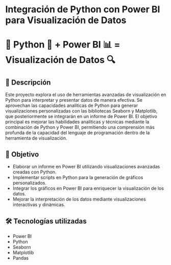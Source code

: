 # Integración de Python con Power BI para Visualización de Datos
# 🚀 Python 🐍 + Power BI 📊 = Visualización de Datos 🔍

## 📖 Descripción
Este proyecto explora el uso de herramientas avanzadas de visualización en Python para interpretar y presentar datos de manera efectiva. Se aprovechan las capacidades analíticas de Python para generar visualizaciones personalizadas con las bibliotecas Seaborn y Matplotlib, que posteriormente se integrarán en un informe de Power BI.
El objetivo principal es mejorar las habilidades analíticas y técnicas mediante la combinación de Python y Power BI, permitiendo una comprensión más profunda de la capacidad del lenguaje de programación dentro de la herramienta de visualización.

## 🎯 Objetivo
- Elaborar un informe en Power BI utilizando visualizaciones avanzadas creadas con Python.
- Implementar scripts en Python para la generación de gráficos personalizados.
- Integrar los gráficos en Power BI para enriquecer la visualización de los datos.
- Mejorar la interpretación de los datos mediante visualizaciones interactivas y dinámicas.

## 🛠️ Tecnologías utilizadas
  - Power BI
  - Python
  - Seaborn
  - Matplotlib
  - Pandas
